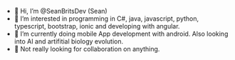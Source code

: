 - 👋 Hi, I’m @SeanBritsDev (Sean)
- 👀 I’m interested in programming in C#, java, javascript, python, typescript, bootstrap, ionic and developing with angular.
- 🌱 I’m currently doing mobile App development with android. Also looking into AI and artifitial biology evolution.
- 💞️ Not really looking for collaboration on anything.

<!---
SeanBritsDev/SeanBritsDev is a ✨ special ✨ repository because its `README.md` (this file) appears on your GitHub profile.
You can click the Preview link to take a look at your changes.
--->
